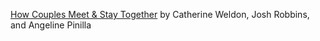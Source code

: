 [How Couples Meet & Stay Together](https://github.com/anGie44/ORIE4741Project.git) by Catherine Weldon, Josh Robbins, and Angeline Pinilla
